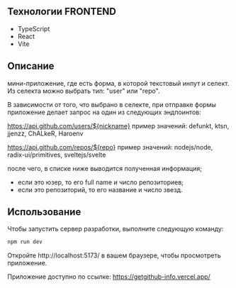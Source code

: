 

## Технологии FRONTEND
- TypeScript
- React
- Vite

## Описание
мини-приложение, где есть форма, в которой
текстовый инпут и селект.
 Из селекта можно выбрать тип: "user" или "repo".

 В зависимости от того, что выбрано в селекте,
 при отправке формы приложение делает запрос
 на один из следующих эндпоинтов:

 https://api.github.com/users/${nickname}
 пример значений: defunkt, ktsn, jjenzz, ChALkeR, Haroenv

 https://api.github.com/repos/${repo}
 пример значений: nodejs/node, radix-ui/primitives, sveltejs/svelte

 после чего, в списке ниже выводится полученная информация;
 - если это юзер, то его full name и число репозиториев;
 - если это репозиторий, то его название и число звезд.

## Использование

Чтобы запустить сервер разработки, выполните следующую команду:

```bash
npm run dev
```

Откройте  http://localhost:5173/ в вашем браузере, чтобы просмотреть приложение.

Приложение доступно по ссылке: https://getgithub-info.vercel.app/ 
